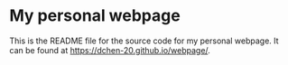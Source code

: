 # My personal webpage

This is the README file for the source code for my personal webpage. It can be found at <https://dchen-20.github.io/webpage/>. 

